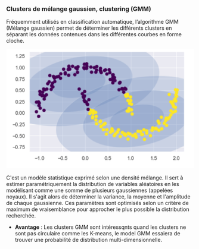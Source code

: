 ### Clusters de mélange gaussien, clustering (GMM)

Fréquemment utilisés en classification automatique, l’algorithme GMM (Mélange
gaussien) permet de déterminer les différents clusters en séparant les données
contenues dans les différentes courbes en forme cloche.

![](media/a4857b064e697917038cf31c544d491c.png)

C'est un modèle statistique exprimé selon une densité mélange. Il sert à estimer
paramétriquement la distribution de variables aléatoires en les modélisant comme
une somme de plusieurs gaussiennes (appelées noyaux). Il s'agit alors de
déterminer la variance, la moyenne et l'amplitude de chaque gaussienne. Ces
paramètres sont optimisés selon un critère de maximum de vraisemblance pour
approcher le plus possible la distribution recherchée.

-   **Avantage** : Les clusters GMM sont intéressqnts quand les clusters ne sont
    pas circulaire comme les K-means, le model GMM essaiera de trouver une
    probabilité de distribution multi-dimensionnelle.

~~~~~~~~~~~~~~~~~~~~~~~~~~~~~~~~~~~~~~~~~~~~~~~~~~~~~~~~~~~~~~~~~~~~~~~~~~~~~~~~

~~~~~~~~~~~~~~~~~~~~~~~~~~~~~~~~~~~~~~~~~~~~~~~~~~~~~~~~~~~~~~~~~~~~~~~~~~~~~~~~

